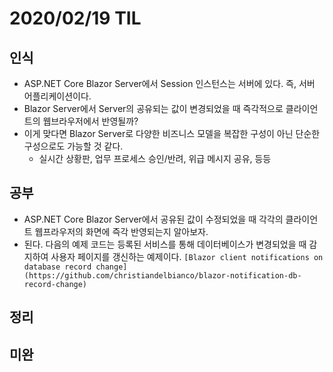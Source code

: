 # 2020/02/19 TIL

## 인식
- ASP.NET Core Blazor Server에서 Session 인스턴스는 서버에 있다. 즉, 서버 어플리케이션이다.
- Blazor Server에서 Server의 공유되는 값이 변경되었을 때 즉각적으로 클라이언트의 웹브라우저에서 반영될까?
- 이게 맞다면 Blazor Server로 다양한 비즈니스 모델을 복잡한 구성이 아닌 단순한 구성으로도 가능할 것 같다.
   - 실시간 상황판, 업무 프로세스 승인/반려, 위급 메시지 공유, 등등

## 공부
- ASP.NET Core Blazor Server에서 공유된 값이 수정되었을 때 각각의 클라이언트 웹프라우저의 화면에 즉각 반영되는지 알아보자.
- 된다. 다음의 예제 코드는 등록된 서비스를 통해 데이터베이스가 변경되었을 때 감지하여 사용자 페이지를 갱신하는 예제이다.
  `[Blazor client notifications on database record change](https://github.com/christiandelbianco/blazor-notification-db-record-change)`

## 정리

## 미완
